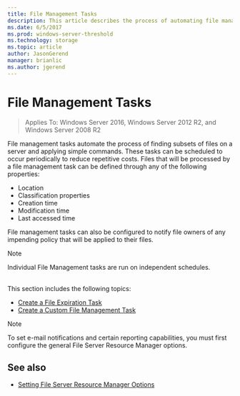 ```yaml
---
title: File Management Tasks
description: This article describes the process of automating file management tasks 
ms.date: 6/5/2017
ms.prod: windows-server-threshold
ms.technology: storage
ms.topic: article
author: JasonGerend
manager: brianlic
ms.author: jgerend
---
```


# File Management Tasks

> Applies To: Windows Server 2016, Windows Server 2012 R2, and Windows Server 2008 R2

File management tasks automate the process of finding subsets of files on a server and applying simple commands. These tasks can be scheduled to occur periodically to reduce repetitive costs. Files that will be processed by a file management task can be defined through any of the following properties:

-   Location
-   Classification properties
-   Creation time
-   Modification time
-   Last accessed time

File management tasks can also be configured to notify file owners of any impending policy that will be applied to their files.

> [!Note]
> Individual File Management tasks are run on independent schedules.

<br />
This section includes the following topics:

-   [Create a File Expiration Task](create-file-expiration-task.md)
-   [Create a Custom File Management Task](create-custom-file-management-task.md)

> [!Note]
> To set e-mail notifications and certain reporting capabilities, you must first configure the general File Server Resource Manager options.

## See also

-   [Setting File Server Resource Manager Options](setting-file-server-resource-manager-options.md)


